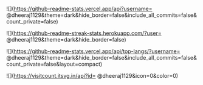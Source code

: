 ![](https://github-readme-stats.vercel.app/api?username= @dheeraj1129&theme=dark&hide_border=false&include_all_commits=false&count_private=false)

![](https://github-readme-streak-stats.herokuapp.com/?user= @dheeraj1129&theme=dark&hide_border=false)

![](https://github-readme-stats.vercel.app/api/top-langs/?username= @dheeraj1129&theme=dark&hide_border=false&include_all_commits=false&count_private=false&layout=compact)

![](https://visitcount.itsvg.in/api?id= @dheeraj1129&icon=0&color=0)

